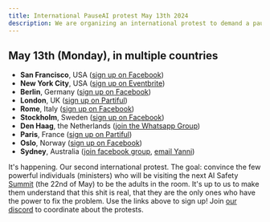 ```yaml
---
title: International PauseAI protest May 13th 2024
description: We are organizing an international protest to demand a pause on dangerous AI development.
---
```


## May 13th (Monday), in multiple countries

- **San Francisco**, USA ([sign up on Facebook](https://www.facebook.com/events/456991866681797))
- **New York City**, USA ([sign up on Eventbrite](https://www.eventbrite.com/e/pause-ai-global-protest-nyc-tickets-886528309037))
- **Berlin**, Germany ([sign up on Facebook](https://www.facebook.com/events/1534322907129050))
- **London**, UK ([sign up on Partiful](https://partiful.com/e/JWPe9q6IJ9peRKvwhYEl))
- **Rome**, Italy ([sign up on Facebook](https://www.facebook.com/events/417734010986567))
- **Stockholm**, Sweden ([sign up on Facebook](https://www.facebook.com/events/1162646671535524))
- **Den Haag**, the Netherlands ([join the Whatsapp Group](https://chat.whatsapp.com/EOGvhoPCiCqDqwuf9JUxtB))
- **Paris**, France ([sign up on Partiful](https://partiful.com/e/3Tl1xrS6i9NUZxyJGf5G))
- **Oslo**, Norway ([sign up on Facebook](https://www.facebook.com/events/387681614269297))
- **Sydney**, Australia ([join facebook group](https://www.facebook.com/groups/1099249420923957/), [email Yanni](mailto:yannikyriacos@gmail.com))
<!-- - **Montreal**, Canada ([]) -->

It's happening. Our second international protest.
The goal: convince the few powerful individuals (ministers) who will be visiting the next AI Safety [Summit](/summit) (the 22nd of May) to be the adults in the room.
It's up to us to make them understand that this shit is real, that they are the only ones who have the power to fix the problem.
Use the links above to sign up!
Join [our discord](https://discord.gg/2XXWXvErfA) to coordinate about the protests.
